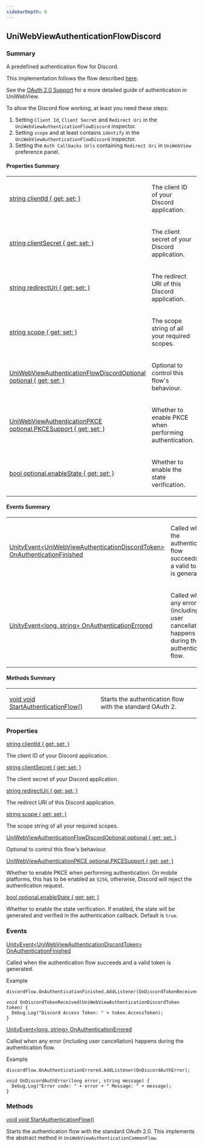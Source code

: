 ```yaml
---
sidebarDepth: 0
---
```


## UniWebViewAuthenticationFlowDiscord

### Summary

A predefined authentication flow for Discord.

This implementation follows the flow described [here](https://discord.com/developers/docs/topics/oauth2).

See the [OAuth 2.0 Support](/guide/oauth2.html) for a more detailed guide of authentication in UniWebView.

To allow the Discord flow working, at least you need these steps:

1. Setting `Client Id`, `Client Secret` and `Redirect Uri` in the `UniWebViewAuthenticationFlowDiscord` inspector.
2. Setting `scope` and at least contains `identify` in the `UniWebViewAuthenticationFlowDiscord` inspector.
3. Setting the `Auth Callbacks Urls` containing `Redirect Uri` in `UniWebView` preference panel.

#### Properties Summary

<table>
<tr><td><div class='api-summary-heading'><a href='#clientid'><span class='return-type'>string</span> clientId { get; set; }</a></div></td><td><div class='simple-summary'>
<p>The client ID of your Discord application.</p>
</div>
</td></tr><tr><td><div class='api-summary-heading'><a href='#clientsecret'><span class='return-type'>string</span> clientSecret { get; set; }</a></div></td><td><div class='simple-summary'>
<p>The client secret of your Discord application.</p>
</div>
</td></tr><tr><td><div class='api-summary-heading'><a href='#redirecturi'><span class='return-type'>string</span> redirectUri { get; set; }</a></div></td><td><div class='simple-summary'>
<p>The redirect URI of this Discord application.</p>
</div>
</td></tr><tr><td><div class='api-summary-heading'><a href='#scope'><span class='return-type'>string</span> scope { get; set; }</a></div></td><td><div class='simple-summary'>
<p>The scope string of all your required scopes.</p>
</div>
</td></tr><tr><td><div class='api-summary-heading'><a href='#optional'><span class='return-type'>UniWebViewAuthenticationFlowDiscordOptional</span> optional { get; set; }</a></div></td><td><div class='simple-summary'>
<p>Optional to control this flow&#39;s behaviour.</p>
</div>
</td></tr><tr><td><div class='api-summary-heading'><a href='#optional.pkcesupport'><span class='return-type'>UniWebViewAuthenticationPKCE</span> optional.PKCESupport { get; set; }</a></div></td><td><div class='simple-summary'>
<p>Whether to enable PKCE when performing authentication.</p>
</div>
</td></tr><tr><td><div class='api-summary-heading'><a href='#optional.enablestate'><span class='return-type'>bool</span> optional.enableState { get; set; }</a></div></td><td><div class='simple-summary'>
<p>Whether to enable the state verification.</p>
</div>
</td></tr></table>

#### Events Summary

<table>
<tr><td><div class='api-summary-heading'><a href='#onauthenticationfinished'><span class='return-type'>UnityEvent&lt;UniWebViewAuthenticationDiscordToken&gt;</span> OnAuthenticationFinished</a></div></td><td><div class='simple-summary'>
<p>Called when the authentication flow succeeds and a valid token is generated.</p>
</div>
</td></tr><tr><td><div class='api-summary-heading'><a href='#onauthenticationerrored'><span class='return-type'>UnityEvent&lt;long, string&gt;</span> OnAuthenticationErrored</a></div></td><td><div class='simple-summary'>
<p>Called when any error (including user cancellation) happens during the authentication flow.</p>
</div>
</td></tr></table>

#### Methods Summary

<table>
<tr><td><div class='api-summary-heading'><a href='#startauthenticationflow'><span class='return-type'>void</span> void StartAuthenticationFlow()</a></div></td><td><div class='simple-summary'>
<p>Starts the authentication flow with the standard OAuth 2.</p>
</div>
</td></tr></table>

### Properties

<div class='api-box property'>
  <div class="api-anchor" id='clientid'></div><div class='api-heading' data-id='clientid'><a href='#clientid'><span class='return-type'>string</span> clientId { get; set; }</a></div>
  <div class='api-body'>
    <div class='desc'>
      <div class='summary'>
<p>The client ID of your Discord application.</p>
</div>
                </div>
  </div>
</div>
<div class='api-box property'>
  <div class="api-anchor" id='clientsecret'></div><div class='api-heading' data-id='clientsecret'><a href='#clientsecret'><span class='return-type'>string</span> clientSecret { get; set; }</a></div>
  <div class='api-body'>
    <div class='desc'>
      <div class='summary'>
<p>The client secret of your Discord application.</p>
</div>
                </div>
  </div>
</div>
<div class='api-box property'>
  <div class="api-anchor" id='redirecturi'></div><div class='api-heading' data-id='redirecturi'><a href='#redirecturi'><span class='return-type'>string</span> redirectUri { get; set; }</a></div>
  <div class='api-body'>
    <div class='desc'>
      <div class='summary'>
<p>The redirect URI of this Discord application.</p>
</div>
                </div>
  </div>
</div>
<div class='api-box property'>
  <div class="api-anchor" id='scope'></div><div class='api-heading' data-id='scope'><a href='#scope'><span class='return-type'>string</span> scope { get; set; }</a></div>
  <div class='api-body'>
    <div class='desc'>
      <div class='summary'>
<p>The scope string of all your required scopes.</p>
</div>
                </div>
  </div>
</div>
<div class='api-box property'>
  <div class="api-anchor" id='optional'></div><div class='api-heading' data-id='optional'><a href='#optional'><span class='return-type'>UniWebViewAuthenticationFlowDiscordOptional</span> optional { get; set; }</a></div>
  <div class='api-body'>
    <div class='desc'>
      <div class='summary'>
<p>Optional to control this flow&#39;s behaviour.</p>
</div>
                </div>
  </div>
</div>
<div class='api-box property'>
  <div class="api-anchor" id='optional.pkcesupport'></div><div class='api-heading' data-id='optional.pkcesupport'><a href='#optional.pkcesupport'><span class='return-type'>UniWebViewAuthenticationPKCE</span> optional.PKCESupport { get; set; }</a></div>
  <div class='api-body'>
    <div class='desc'>
      <div class='summary'>
<p>Whether to enable PKCE when performing authentication. On mobile platforms, this has to be enabled as <code>S256</code>,
otherwise, Discord will reject the authentication request.</p>
</div>
                </div>
  </div>
</div>
<div class='api-box property'>
  <div class="api-anchor" id='optional.enablestate'></div><div class='api-heading' data-id='optional.enablestate'><a href='#optional.enablestate'><span class='return-type'>bool</span> optional.enableState { get; set; }</a></div>
  <div class='api-body'>
    <div class='desc'>
      <div class='summary'>
<p>Whether to enable the state verification. If enabled, the state will be generated and verified in the
authentication callback. Default is <code>true</code>.</p>
</div>
                </div>
  </div>
</div>

### Events

<div class='api-box method'>
  <div class="api-anchor" id='onauthenticationfinished'></div><div class='api-heading' data-id='onauthenticationfinished'><a href='#onauthenticationfinished'><span class='return-type'>UnityEvent&lt;UniWebViewAuthenticationDiscordToken&gt;</span> OnAuthenticationFinished</a></div>
  <div class='api-body'>
    <div class='desc'>
      <div class='summary'>
<p>Called when the authentication flow succeeds and a valid token is generated.</p>
</div>
                        <div class='example'>
    <p class='example-title'>Example</p>
<div class="language-csharp extra-class">
<pre class="language-csharp"><code>discordFlow<span class="token punctuation">.</span>OnAuthenticationFinished<span class="token punctuation">.</span><span class="token function">AddListener</span><span class="token punctuation">(</span>OnDiscordTokenReceived<span class="token punctuation">)</span>
<span />
<span class="token return-type class-name"><span class="token keyword">void</span></span> <span class="token function">OnDiscordTokenReceived</span><span class="token punctuation">(</span><span class="token class-name">UniWebViewAuthenticationDiscordToken</span> token<span class="token punctuation">)</span> <span class="token punctuation">{</span>
  Debug<span class="token punctuation">.</span><span class="token function">Log</span><span class="token punctuation">(</span><span class="token string">"Discord Access Token: "</span> <span class="token operator">+</span> token<span class="token punctuation">.</span>AccessToken<span class="token punctuation">)</span><span class="token punctuation">;</span>
<span class="token punctuation">}</span>
</code></pre>
</div>
</div>
    </div>
  </div>
</div>
<div class='api-box method'>
  <div class="api-anchor" id='onauthenticationerrored'></div><div class='api-heading' data-id='onauthenticationerrored'><a href='#onauthenticationerrored'><span class='return-type'>UnityEvent&lt;long, string&gt;</span> OnAuthenticationErrored</a></div>
  <div class='api-body'>
    <div class='desc'>
      <div class='summary'>
<p>Called when any error (including user cancellation) happens during the authentication flow.</p>
</div>
                        <div class='example'>
    <p class='example-title'>Example</p>
<div class="language-csharp extra-class">
<pre class="language-csharp"><code>discordFlow<span class="token punctuation">.</span>OnAuthenticationErrored<span class="token punctuation">.</span><span class="token function">AddListener</span><span class="token punctuation">(</span>OnDiscordAuthError<span class="token punctuation">)</span><span class="token punctuation">;</span>
<span />
<span class="token return-type class-name"><span class="token keyword">void</span></span> <span class="token function">OnDiscordAuthError</span><span class="token punctuation">(</span><span class="token class-name"><span class="token keyword">long</span></span> error<span class="token punctuation">,</span> <span class="token class-name"><span class="token keyword">string</span></span> message<span class="token punctuation">)</span> <span class="token punctuation">{</span>
  Debug<span class="token punctuation">.</span><span class="token function">Log</span><span class="token punctuation">(</span><span class="token string">"Error code: "</span> <span class="token operator">+</span> error <span class="token operator">+</span> <span class="token string">" Message: "</span> <span class="token operator">+</span> message<span class="token punctuation">)</span><span class="token punctuation">;</span>
<span class="token punctuation">}</span>
</code></pre>
</div>
</div>
    </div>
  </div>
</div>

### Methods

<div class='api-box method'>
  <div class="api-anchor" id='startauthenticationflow'></div><div class='api-heading' data-id='startauthenticationflow'><a href='#startauthenticationflow'><span class='return-type'>void</span> void StartAuthenticationFlow()</a></div>
  <div class='api-body'>
    <div class='desc'>
      <div class='summary'>
<p>Starts the authentication flow with the standard OAuth 2.0.
This implements the abstract method in <code>UniWebViewAuthenticationCommonFlow</code>.</p>
</div>
                            </div>
  </div>
</div>

